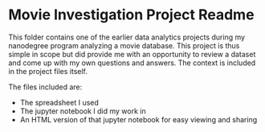 # Movie Investigation Project Readme

This folder contains one of the earlier data analytics projects during my nanodegree program analyzing a movie database. This project is thus simple in scope but did provide me with an opportunity to review a dataset and come up with my own questions and answers. The context is included in the project files itself.

The files included are:
* The spreadsheet I used
* The jupyter notebook I did my work in
* An HTML version of that jupyter notebook for easy viewing and sharing

